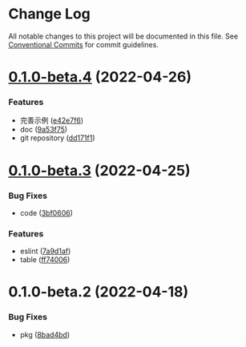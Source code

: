 # Change Log

All notable changes to this project will be documented in this file.
See [Conventional Commits](https://conventionalcommits.org) for commit guidelines.

# [0.1.0-beta.4](http://10.215.171.199:7800/fe-pkgs/awaited/packages/select-ant-query-table/compare/@awaited/select-ant-query-table@0.1.0-beta.3...@awaited/select-ant-query-table@0.1.0-beta.4) (2022-04-26)


### Features

* 完善示例 ([e42e7f6](http://10.215.171.199:7800/fe-pkgs/awaited/packages/select-ant-query-table/commits/e42e7f60703715439af2140261ef7f6681790b8c))
* doc ([9a53f75](http://10.215.171.199:7800/fe-pkgs/awaited/packages/select-ant-query-table/commits/9a53f75fc07bf0f5f2344a190dd7d0f9a3f72694))
* git repository ([dd171f1](http://10.215.171.199:7800/fe-pkgs/awaited/packages/select-ant-query-table/commits/dd171f143d5adc437ac858465f343d647c190951))





# [0.1.0-beta.3](http://10.215.171.199:7800/fe-pkgs/awaited/packages/select-ant-query-table/compare/@awaited/select-ant-query-table@0.1.0-beta.2...@awaited/select-ant-query-table@0.1.0-beta.3) (2022-04-25)

### Bug Fixes

- code ([3bf0606](http://10.215.171.199:7800/fe-pkgs/awaited/packages/select-ant-query-table/commits/3bf060658e063b463e230adea3ddd690e3e5d02d))

### Features

- eslint ([7a9d1af](http://10.215.171.199:7800/fe-pkgs/awaited/packages/select-ant-query-table/commits/7a9d1af47acbcfa26042a583cf67440f823abadb))
- table ([ff74006](http://10.215.171.199:7800/fe-pkgs/awaited/packages/select-ant-query-table/commits/ff74006483b73c68a24bdf75a32be1d40bb515b8))

# 0.1.0-beta.2 (2022-04-18)

### Bug Fixes

- pkg ([8bad4bd](http://10.215.171.199:7800/fe-pkgs/awaited/packages/select-ant-query-table/commits/8bad4bd1cab2245084a54d08201976f3fc5818f6))
